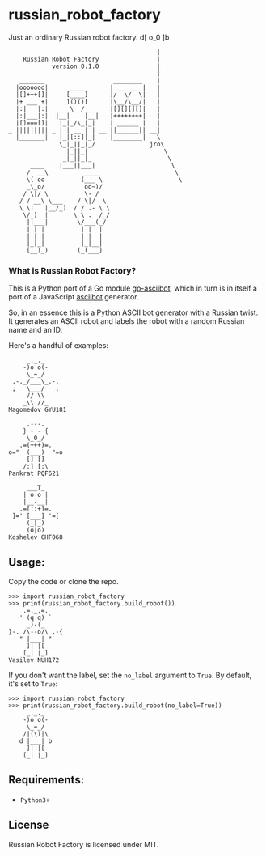# russian_robot_factory
Just an ordinary Russian robot factory. d[ o_0 ]b

~~~~
                                         |
    Russian Robot Factory                |
            version 0.1.0                |
                                         |
   _______                   ________    |
  |ooooooo|      ____       | __  __ |   |
  |[]+++[]|     [____]      |/  \/  \|   |
  |+ ___ +|     ]()()[      |\__/\__/|   |
  |:|   |:|   ___\__/___    |[][][][]|   |
  |:|___|:|  |__|    |__|   |++++++++|   |
  |[]===[]|   |_|_/\_|_|    | ______ |   |
_ ||||||||| _ | | __ | | __ ||______|| __|
  |_______|   |_|[::]|_|    |________|   \
              \_|_||_|_/               jro\
                |_||_|                     \
               _|_||_|_                     \
      ____    |___||___|                     \
     /  __\          ____                     \
     \( oo          (___ \                     \
     _\_o/           oo~)/
    / \|/ \         _\-_/_
   / / __\ \___    / \|/  \
   \ \|   |__/_)  / / .- \ \
    \/_)  |       \ \ .  /_/
     ||___|        \/___(_/
     | | |          | |  |
     | | |          | |  |
     |_|_|          |_|__|
     [__)_)        (_(___]
~~~~
### What is Russian Robot Factory?

This is a Python port of a Go module 
[go-asciibot](https://github.com/mattes/go-asciibot), which in turn is in itself
a port of a JavaScript [asciibot](https://github.com/walsh9/asciibots) generator.

So, in an essence this is a Python ASCII bot generator with a Russian twist.
It generates an ASCII robot and labels the robot with a random Russian name and
an ID.

Here's a handful of examples:
```
     _._._     
    -)o o(-    
     \_=_/     
 .-._/___\_.-. 
 ;   \___/   ; 
     // \\     
    _\\ //_    
Magomedov GYU181
```
```
     .---.     
    } - - {    
     \_0_/     
   .=(+++)=.   
o="  (___)  "=o
     [] []     
    /:] [:\    
Pankrat PQF621
```

```
     ___T_     
    | o o |    
    |__-__|    
   .=[::+]=.   
 ]=' [___] '=[ 
     (_|_)     
     (o|o)     
Koshelev CHF068
```

## Usage:

Copy the code or clone the repo.

```
>>> import russian_robot_factory
>>> print(russian_robot_factory.build_robot())
    .=._,=.    
   ' (q q) `   
     _)-(_     
}-. /\--o/\ .-{
   " |___| "   
     ]| |[     
    [_| |_]    
Vasilev NUH172
```

If you don't want the label, set the `no_label` argument to `True`. By default,
it's set to `True`:
```
>>> import russian_robot_factory
>>> print(russian_robot_factory.build_robot(no_label=True))
     _._._     
    -)o o(-    
     \_=_/     
    /|(\)|\    
   d |___| b   
     ]| |[     
    [_| |_]    
```
## Requirements:

- `Python3+`

## License

Russian Robot Factory is licensed under MIT.